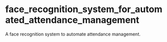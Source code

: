 # face_recognition_system_for_automated_attendance_management
A face recognition system to automate attendance management.
